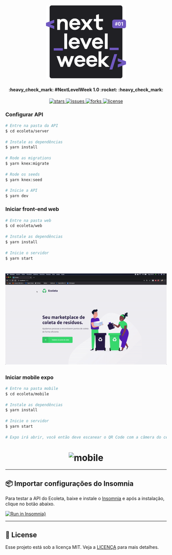 <h1 align="center">
    <img alt="NLW1" title="#NLW1" src=".github/assets/logo.svg" width="250px" />
</h1>

<h4 align="center"> 
	:heavy_check_mark: #NextLevelWeek 1.0 :rocket: :heavy_check_mark:
</h4>

<p align="center">

  <a href="https://github.com/lima300/ecoleta/stargazers">
    <img alt="stars" src="https://img.shields.io/github/stars/lima300/ecoleta">
  </a>

  <a href="https://github.com/lima300/ecoleta/issues">
    <img alt="issues" src="https://img.shields.io/github/issues/lima300/ecoleta">
  </a>

  <a href="https://github.com/lima300/ecoleta/pulls">
    <img alt="forks" src="https://img.shields.io/github/forks/lima300/Ecoleta">
  </a>

  <a href="https://github.com/lima300/ecoleta/blob/master/LICENSE">
    <img alt="license" src="https://img.shields.io/github/license/lima300/ecoleta">
  </a>

</p>

### Configurar API

```bash
# Entre na pasta da API
$ cd ecoleta/server

# Instale as dependências
$ yarn install

# Rode as migrations
$ yarn knex:migrate

# Rode os seeds
$ yarn knex:seed

# Inicie a API
$ yarn dev

```

### Iniciar front-end web

```bash
# Entre na pasta web
$ cd ecoleta/web

# Instale as dependências
$ yarn install

# Inicie o servidor
$ yarn start

```

<h1 align="center">
    <img alt="web" title="web" src=".github/assets/web.gif" />
</h1>

### Iniciar mobile expo

```bash
# Entre na pasta mobile
$ cd ecoleta/mobile

# Instale as dependências
$ yarn install

# Inicie o servidor
$ yarn start

# Expo irá abrir, você então deve escanear o QR Code com a câmera do celular.

```

<h1 align="center">
    <img alt="mobile" title="mobile" src=".github/assets/mobile.gif" />
</h1>

---

## :package: Importar configurações do Insomnia

Para testar a API do Ecoleta, baixe e instale o [Insomnia](https://insomnia.rest/download/) e após a instalação, clique no botão abaixo.

[![Run in Insomnia}](https://insomnia.rest/images/run.svg)](https://insomnia.rest/run/?label=Ecoleta&uri=https%3A%2F%2Fgithub.com%2Ffnoquiq%2FEcoleta%2Fblob%2Fmaster%2F.github%2Finsomnia%2Finsomnia.json)

---

## :memo: License

Esse projeto está sob a licença MIT. Veja a [LICENÇA](https://github.com/lima300/ecoleta/blob/master/LICENSE) para mais detalhes.
